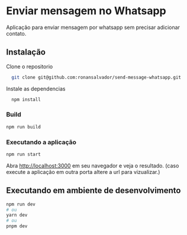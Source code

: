
# Enviar mensagem no Whatsapp

Aplicação para enviar mensagem por whatsapp sem precisar adicionar contato.




## Instalação

Clone o repositorio

```bash
  git clone git@github.com:ronansalvador/send-message-whatsapp.git
```

Instale as dependencias

```bash
  npm install
```

### Build

```bash
npm run build
``` 

### Executando a aplicação

```bash
npm run start
``` 

Abra [http://localhost:3000](http://localhost:3000) em seu navegador e veja o resultado. (caso execute a aplicação em outra porta altere a url para vizualizar.)


## Executando em ambiente de desenvolvimento
```bash
npm run dev
# ou
yarn dev
# ou
pnpm dev
```